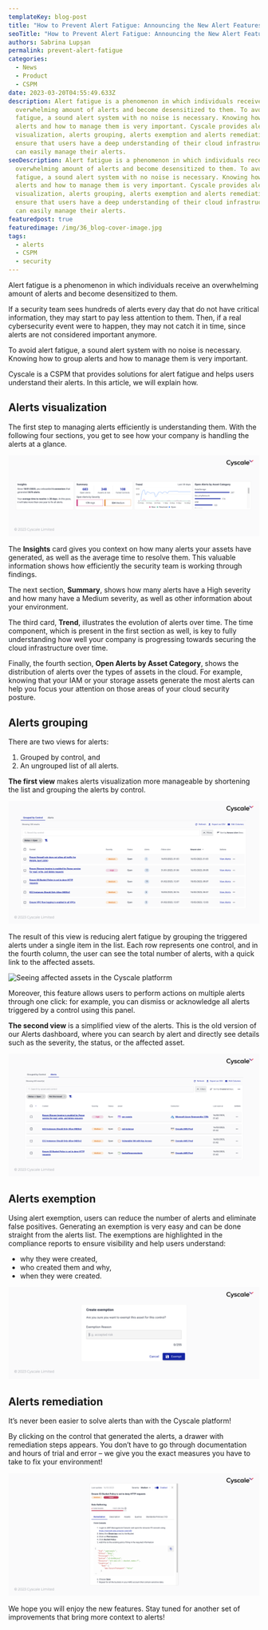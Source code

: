 ```yaml
---
templateKey: blog-post
title: "How to Prevent Alert Fatigue: Announcing the New Alert Features"
seoTitle: "How to Prevent Alert Fatigue: Announcing the New Alert Features"
authors: Sabrina Lupșan
permalink: prevent-alert-fatigue
categories:
  - News
  - Product
  - CSPM
date: 2023-03-20T04:55:49.633Z
description: Alert fatigue is a phenomenon in which individuals receive an
  overwhelming amount of alerts and become desensitized to them. To avoid alert
  fatigue, a sound alert system with no noise is necessary. Knowing how to group
  alerts and how to manage them is very important. Cyscale provides alerts
  visualization, alerts grouping, alerts exemption and alerts remediation to
  ensure that users have a deep understanding of their cloud infrastructure and
  can easily manage their alerts.
seoDescription: Alert fatigue is a phenomenon in which individuals receive an
  overwhelming amount of alerts and become desensitized to them. To avoid alert
  fatigue, a sound alert system with no noise is necessary. Knowing how to group
  alerts and how to manage them is very important. Cyscale provides alerts
  visualization, alerts grouping, alerts exemption and alerts remediation to
  ensure that users have a deep understanding of their cloud infrastructure and
  can easily manage their alerts.
featuredpost: true
featuredimage: /img/36_blog-cover-image.jpg
tags:
  - alerts
  - CSPM
  - security
---
```

<!--StartFragment-->

Alert fatigue is a phenomenon in which individuals receive an overwhelming amount of alerts and become desensitized to them.  

If a security team sees hundreds of alerts every day that do not have critical information, they may start to pay less attention to them. Then, if a real cybersecurity event were to happen, they may not catch it in time, since alerts are not considered important anymore. 

To avoid alert fatigue, a sound alert system with no noise is necessary. Knowing how to group alerts and how to manage them is very important. 

Cyscale is a CSPM that provides solutions for alert fatigue and helps users understand their alerts. In this article, we will explain how. 

## Alerts visualization 

The first step to managing alerts efficiently is understanding them. With the following four sections, you get to see how your company is handling the alerts at a glance. 

<img src="/img/36_blog-1-cards.png" alt="Alerts visualization cards in the Cyscale platforrm" title="Alerts visualization cards in the Cyscale platforrm" class=" blog-image-shadow " style="width:auto;height:auto;"/>

The **Insights** card gives you context on how many alerts your assets have generated, as well as the average time to resolve them. This valuable information shows how efficiently the security team is working through findings. 

The next section, **Summary**, shows how many alerts have a High severity and how many have a Medium severity, as well as other information about your environment. 

The third card, **Trend**, illustrates the evolution of alerts over time. The time component, which is present in the first section as well, is key to fully understanding how well your company is progressing towards securing the cloud infrastructure over time. 

Finally, the fourth section, **Open Alerts by Asset Category**, shows the distribution of alerts over the types of assets in the cloud. For example, knowing that your IAM or your storage assets generate the most alerts can help you focus your attention on those areas of your cloud security posture. 

## Alerts grouping  

There are two views for alerts: 

1. Grouped by control, and 
2. An ungrouped list of all alerts. 

**The first view** makes alerts visualization more manageable by shortening the list and grouping the alerts by control.  

<img src="/img/36_blog-2-grouped-by-control.png" alt="Alerts grouped by control in the Cyscale platform" title="Alerts grouped by control in the Cyscale platform" class=" blog-image-shadow " style="width:auto;height:auto;"/>

The result of this view is reducing alert fatigue by grouping the triggered alerts under a single item in the list. Each row represents one control, and in the fourth column, the user can see the total number of alerts, with a quick link to the affected assets. 

<img src="/img/36_blog-gif.gif" alt="Seeing affected assets in the Cyscale platforrm" title="Seeing affected assets in the Cyscale platforrm" class=" blog-image-shadow " style="width:auto;height:auto;"/>

Moreover, this feature allows users to perform actions on multiple alerts through one click: for example, you can dismiss or acknowledge all alerts triggered by a control using this panel. 

**The second view** is a simplified view of the alerts. This is the old version of our Alerts dashboard, where you can search by alert and directly see details such as the severity, the status, or the affected asset.  

<img src="/img/36_blog-3-all-alerts.png" alt="All alerts page in the Cyscale platform" title="All alerts page in the Cyscale platform" class=" blog-image-shadow " style="width:auto;height:auto;"/>

## Alerts exemption 

Using alert exemption, users can reduce the number of alerts and eliminate false positives. Generating an exemption is very easy and can be done straight from the alerts list. The exemptions are highlighted in the compliance reports to ensure visibility and help users understand: 

* why they were created, 
* who created them and why,  
* when they were created. 

<img src="/img/36_blog-4-create-exemptions.png" alt="Creating exemptions in the Cyscale platform" title="Creating exemptions in the Cyscale platform" class=" blog-image-shadow " style="width:auto;height:auto;"/>

## Alerts remediation 

It’s never been easier to solve alerts than with the Cyscale platform!  

By clicking on the control that generated the alerts, a drawer with remediation steps appears. You don’t have to go through documentation and hours of trial and error – we give you the exact measures you have to take to fix your environment! 

<img src="/img/36_blog-5-remediation-steps.png" alt="Remediation steps in the Cyscale platform" title="Remediation steps in the Cyscale platform" class=" blog-image-shadow " style="width:auto;height:auto;"/>

We hope you will enjoy the new features. Stay tuned for another set of improvements that bring more context to alerts! 

<!--EndFragment-->